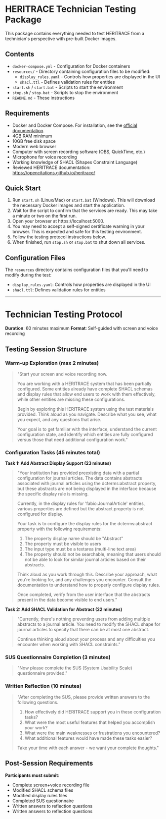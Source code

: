 # HERITRACE Technician Testing Package

This package contains everything needed to test HERITRACE from a technician's perspective with pre-built Docker images.

## Contents

- `docker-compose.yml` - Configuration for Docker containers
- `resources/` - Directory containing configuration files to be modified:
  - `display_rules.yaml` - Controls how properties are displayed in the UI
  - `shacl.ttl` - Defines validation rules for entities
- `start.sh` / `start.bat` - Scripts to start the environment
- `stop.sh` / `stop.bat` - Scripts to stop the environment
- `README.md` - These instructions

## Requirements

- Docker and Docker Compose. For installation, see the <a href="https://docs.docker.com/get-docker/" target="_blank">official documentation</a>.
- 4GB RAM minimum
- 10GB free disk space
- Modern web browser
- Computer with screen recording software (OBS, QuickTime, etc.)
- Microphone for voice recording
- Working knowledge of SHACL (Shapes Constraint Language)
- Reviewed HERITRACE documentation: https://opencitations.github.io/heritrace/

## Quick Start

1.  Run `start.sh` (Linux/Mac) or `start.bat` (Windows). This will download the necessary Docker images and start the application.
2.  Wait for the script to confirm that the services are ready. This may take a minute or two on the first run.
3.  Open your browser at https://localhost:5000.
4.  You may need to accept a self-signed certificate warning in your browser. This is expected and safe for this testing environment.
5.  Follow the testing protocol instructions below.
6.  When finished, run `stop.sh` or `stop.bat` to shut down all services.

## Configuration Files

The `resources` directory contains configuration files that you'll need to modify during the test:

- `display_rules.yaml`: Controls how properties are displayed in the UI
- `shacl.ttl`: Defines validation rules for entities

---

# Technician Testing Protocol

**Duration**: 60 minutes maximum
**Format**: Self-guided with screen and voice recording

## Testing Session Structure

### **Warm-up Exploration (max 2 minutes)**

> "Start your screen and voice recording now. 
> 
> You are working with a HERITRACE system that has been partially configured. Some entities already have complete SHACL schemas and display rules that allow end users to work with them effectively, while other entities are missing these configurations.
> 
> Begin by exploring this HERITRACE system using the test materials provided. Think aloud as you navigate. Describe what you see, what you expect, and any questions that arise.
> 
> Your goal is to get familiar with the interface, understand the current configuration state, and identify which entities are fully configured versus those that need additional configuration work."

### **Configuration Tasks (45 minutes total)**

**Task 1: Add Abstract Display Support (23 minutes)**

> "Your institution has provided preexisting data with a partial configuration for journal articles. The data contains abstracts associated with journal articles using the dcterms:abstract property, but these abstracts are not being displayed in the interface because the specific display rule is missing.
> 
> Currently, in the display rules for 'fabio:JournalArticle' entities, various properties are defined but the abstract property is not configured for display.
> 
> Your task is to configure the display rules for the dcterms:abstract property with the following requirements:
> 
> 1. The property display name should be "Abstract"
> 2. The property must be visible to users
> 3. The input type must be a textarea (multi-line text area)
> 4. The property should not be searchable, meaning that users should not be able to look for similar journal articles based on their abstracts.
> 
> Think aloud as you work through this. Describe your approach, what you're looking for, and any challenges you encounter. Consult the documentation to understand how to properly configure display rules.
> 
> Once completed, verify from the user interface that the abstracts present in the data become visible to end users."

**Task 2: Add SHACL Validation for Abstract (22 minutes)**  

> "Currently, there's nothing preventing users from adding multiple abstracts to a journal article. You need to modify the SHACL shape for journal articles to specify that there can be at most one abstract.
> 
> Continue thinking aloud about your process and any difficulties you encounter when working with SHACL constraints."

### **SUS Questionnaire Completion (3 minutes)**

> "Now please complete the SUS (System Usability Scale) questionnaire provided."

### **Written Reflection (10 minutes)**

> "After completing the SUS, please provide written answers to the following questions.
> 
> 1. How effectively did HERITRACE support you in these configuration tasks?
> 2. What were the most useful features that helped you accomplish your work?
> 3. What were the main weaknesses or frustrations you encountered?
> 4. What additional features would have made these tasks easier?
> 
> Take your time with each answer - we want your complete thoughts."

## Post-Session Requirements

**Participants must submit**:
- Complete screen+voice recording file
- Modified SHACL schema files
- Modified display rules files
- Completed SUS questionnaire
- Written answers to reflection questions
- Written answers to reflection questions
